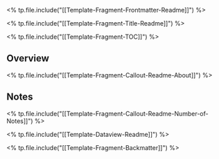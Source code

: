 <% tp.file.include("[[Template-Fragment-Frontmatter-Readme]]") %>

<% tp.file.include("[[Template-Fragment-Title-Readme]]") %>

<% tp.file.include("[[Template-Fragment-TOC]]") %>

## Overview

<% tp.file.include("[[Template-Fragment-Callout-Readme-About]]") %>

## Notes

<% tp.file.include("[[Template-Fragment-Callout-Readme-Number-of-Notes]]") %>

<% tp.file.include("[[Template-Dataview-Readme]]") %>

<% tp.file.include("[[Template-Fragment-Backmatter]]") %>
